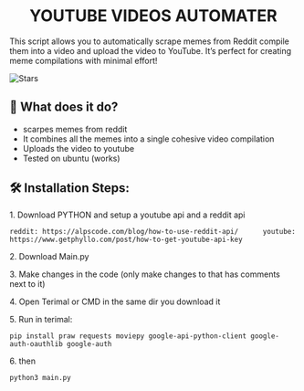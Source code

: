 <h1 align="center" id="title">YOUTUBE VIDEOS AUTOMATER</h1>

<p id="description">This script allows you to automatically scrape memes from Reddit compile them into a video and upload the video to YouTube. It’s perfect for creating meme compilations with minimal effort!</p>

![Stars](https://img.shields.io/github/stars/Arandomdude222/Yt-automater?style=social)

  
  
<h2>🧐 What does it do?</h2>

*   scarpes memes from reddit
*   It combines all the memes into a single cohesive video compilation
*   Uploads the video to youtube
*   Tested on ubuntu (works)

<h2>🛠️ Installation Steps:</h2>

<p>1. Download PYTHON and setup a youtube api and a reddit api</p>

```
reddit: https://alpscode.com/blog/how-to-use-reddit-api/      youtube: https://www.getphyllo.com/post/how-to-get-youtube-api-key
```

<p>2. Download Main.py</p>

<p>3. Make changes in the code (only make changes to that has comments next to it)</p>

<p>4. Open Terimal or CMD in the same dir you download it</p>

<p>5. Run in terimal:</p>

```
pip install praw requests moviepy google-api-python-client google-auth-oauthlib google-auth
```

<p>6. then</p>

```
python3 main.py
```
